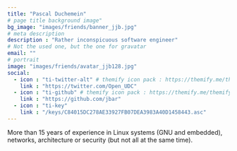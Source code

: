 ```yaml
---
title: "Pascal Duchemein"
# page title background image"
bg_image: "images/friends/banner_jjb.jpg"
# meta description
description : "Rather inconspicuous software engineer"
# Not the used one, but the one for gravatar
email: ""
# portrait
image: "images/friends/avatar_jjb128.jpg"
social:
  - icon : "ti-twitter-alt" # themify icon pack : https://themify.me/themify-icons
    link : "https://twitter.com/Open_UDC"
  - icon : "ti-github" # themify icon pack : https://themify.me/themify-icons
    link : "https://github.com/jbar"
  - icon : "ti-key"
    link : "/keys/C84015DC278AE33927FB07DEA3983A40D1458443.asc"
---
```


More than 15 years of experience in Linux systems (GNU and embedded), networks,
architecture or security (but not all at the same time).
